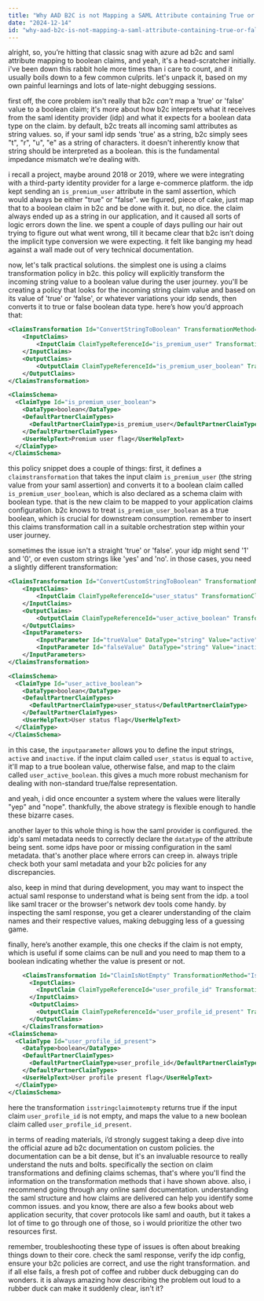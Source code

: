 ```yaml
---
title: "Why AAD B2C is not Mapping a SAML Attribute containing True or False to Claim with Boolean Data Type?"
date: "2024-12-14"
id: "why-aad-b2c-is-not-mapping-a-saml-attribute-containing-true-or-false-to-claim-with-boolean-data-type"
---
```


alright, so, you’re hitting that classic snag with azure ad b2c and saml attribute mapping to boolean claims, and yeah, it's a head-scratcher initially. i've been down this rabbit hole more times than i care to count, and it usually boils down to a few common culprits. let's unpack it, based on my own painful learnings and lots of late-night debugging sessions.

first off, the core problem isn't really that b2c *can't* map a 'true' or 'false' value to a boolean claim; it's more about how b2c interprets what it receives from the saml identity provider (idp) and what it expects for a boolean data type on the claim. by default, b2c treats all incoming saml attributes as string values. so, if your saml idp sends 'true' as a string, b2c simply sees "t", "r", "u", "e" as a string of characters. it doesn't inherently know that string should be interpreted as a boolean. this is the fundamental impedance mismatch we’re dealing with.

i recall a project, maybe around 2018 or 2019, where we were integrating with a third-party identity provider for a large e-commerce platform. the idp kept sending an `is_premium_user` attribute in the saml assertion, which would always be either "true" or "false". we figured, piece of cake, just map that to a boolean claim in b2c and be done with it. but, no dice. the claim always ended up as a string in our application, and it caused all sorts of logic errors down the line. we spent a couple of days pulling our hair out trying to figure out what went wrong, till it became clear that b2c isn’t doing the implicit type conversion we were expecting. it felt like banging my head against a wall made out of very technical documentation.

now, let's talk practical solutions. the simplest one is using a claims transformation policy in b2c. this policy will explicitly transform the incoming string value to a boolean value during the user journey. you'll be creating a policy that looks for the incoming string claim value and based on its value of 'true' or 'false', or whatever variations your idp sends, then converts it to true or false boolean data type. here’s how you’d approach that:

```xml
<ClaimsTransformation Id="ConvertStringToBoolean" TransformationMethod="ConvertClaimToBoolean">
    <InputClaims>
        <InputClaim ClaimTypeReferenceId="is_premium_user" TransformationClaimType="inputClaim" />
    </InputClaims>
    <OutputClaims>
        <OutputClaim ClaimTypeReferenceId="is_premium_user_boolean" TransformationClaimType="outputClaim" />
    </OutputClaims>
</ClaimsTransformation>

<ClaimsSchema>
  <ClaimType Id="is_premium_user_boolean">
    <DataType>boolean</DataType>
    <DefaultPartnerClaimTypes>
      <DefaultPartnerClaimType>is_premium_user</DefaultPartnerClaimType>
    </DefaultPartnerClaimTypes>
    <UserHelpText>Premium user flag</UserHelpText>
  </ClaimType>
</ClaimsSchema>
```

this policy snippet does a couple of things: first, it defines a `claimstransformation` that takes the input claim `is_premium_user` (the string value from your saml assertion) and converts it to a boolean claim called `is_premium_user_boolean`, which is also declared as a schema claim with boolean type. that is the new claim to be mapped to your application claims configuration. b2c knows to treat `is_premium_user_boolean` as a true boolean, which is crucial for downstream consumption. remember to insert this claims transformation call in a suitable orchestration step within your user journey.

sometimes the issue isn't a straight 'true' or 'false'. your idp might send '1' and '0', or even custom strings like 'yes' and 'no'. in those cases, you need a slightly different transformation:

```xml
<ClaimsTransformation Id="ConvertCustomStringToBoolean" TransformationMethod="ConvertClaimToBoolean">
    <InputClaims>
        <InputClaim ClaimTypeReferenceId="user_status" TransformationClaimType="inputClaim" />
    </InputClaims>
    <OutputClaims>
        <OutputClaim ClaimTypeReferenceId="user_active_boolean" TransformationClaimType="outputClaim" />
    </OutputClaims>
	<InputParameters>
        <InputParameter Id="trueValue" DataType="string" Value="active" />
		<InputParameter Id="falseValue" DataType="string" Value="inactive" />
    </InputParameters>
</ClaimsTransformation>

<ClaimsSchema>
  <ClaimType Id="user_active_boolean">
    <DataType>boolean</DataType>
	<DefaultPartnerClaimTypes>
      <DefaultPartnerClaimType>user_status</DefaultPartnerClaimType>
    </DefaultPartnerClaimTypes>
	<UserHelpText>User status flag</UserHelpText>
  </ClaimType>
</ClaimsSchema>

```

in this case, the `inputparameter` allows you to define the input strings, `active` and `inactive`. if the input claim called `user_status` is equal to `active`, it'll map to a true boolean value, otherwise false, and map to the claim called `user_active_boolean`. this gives a much more robust mechanism for dealing with non-standard true/false representation.

and yeah, i did once encounter a system where the values were literally "yep" and "nope". thankfully, the above strategy is flexible enough to handle these bizarre cases.

another layer to this whole thing is how the saml provider is configured. the idp's saml metadata needs to correctly declare the `datatype` of the attribute being sent. some idps have poor or missing configuration in the saml metadata. that's another place where errors can creep in. always triple check both your saml metadata and your b2c policies for any discrepancies.

also, keep in mind that during development, you may want to inspect the actual saml response to understand what is being sent from the idp. a tool like saml tracer or the browser's network dev tools come handy. by inspecting the saml response, you get a clearer understanding of the claim names and their respective values, making debugging less of a guessing game.

finally, here’s another example, this one checks if the claim is not empty, which is useful if some claims can be null and you need to map them to a boolean indicating whether the value is present or not.

```xml
    <ClaimsTransformation Id="ClaimIsNotEmpty" TransformationMethod="IsStringClaimNotEmpty">
      <InputClaims>
        <InputClaim ClaimTypeReferenceId="user_profile_id" TransformationClaimType="inputClaim"/>
      </InputClaims>
      <OutputClaims>
        <OutputClaim ClaimTypeReferenceId="user_profile_id_present" TransformationClaimType="outputClaim"/>
      </OutputClaims>
    </ClaimsTransformation>
<ClaimsSchema>
  <ClaimType Id="user_profile_id_present">
    <DataType>boolean</DataType>
	<DefaultPartnerClaimTypes>
      <DefaultPartnerClaimType>user_profile_id</DefaultPartnerClaimType>
    </DefaultPartnerClaimTypes>
	<UserHelpText>User profile present flag</UserHelpText>
  </ClaimType>
</ClaimsSchema>
```

here the transformation `isstringclaimnotempty` returns true if the input claim `user_profile_id` is not empty, and maps the value to a new boolean claim called `user_profile_id_present`.

in terms of reading materials, i’d strongly suggest taking a deep dive into the official azure ad b2c documentation on custom policies. the documentation can be a bit dense, but it's an invaluable resource to really understand the nuts and bolts. specifically the section on claim transformations and defining claims schemas, that's where you'll find the information on the transformation methods that i have shown above. also, i recommend going through any online saml documentation. understanding the saml structure and how claims are delivered can help you identify some common issues. and you know, there are also a few books about web application security, that cover protocols like saml and oauth, but it takes a lot of time to go through one of those, so i would prioritize the other two resources first.

remember, troubleshooting these type of issues is often about breaking things down to their core. check the saml response, verify the idp config, ensure your b2c policies are correct, and use the right transformation. and if all else fails, a fresh pot of coffee and rubber duck debugging can do wonders. it is always amazing how describing the problem out loud to a rubber duck can make it suddenly clear, isn't it?
